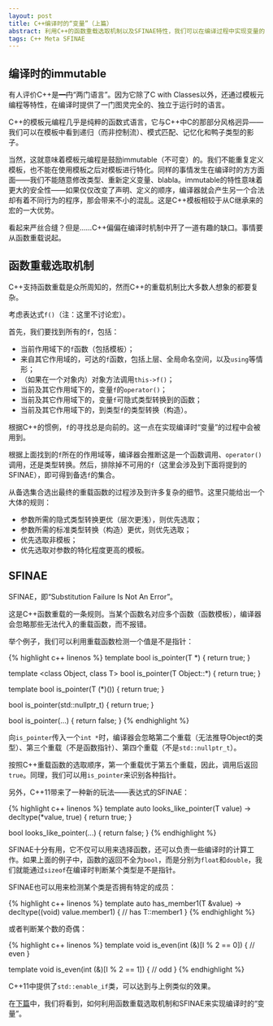 ```yaml
---
layout: post
title: C++编译时的“变量”（上篇）
abstract: 利用C++的函数重载选取机制以及SFINAE特性，我们可以在编译过程中实现变量的功能，即存储可修改的值。
tags: C++ Meta SFINAE
---
```


编译时的immutable
---

有人评价C++是<del>一门</del>“两门语言”。因为它除了C with Classes以外，还通过模板元编程等特性，在编译时提供了一门图灵完全的、独立于运行时的语言。

C++的模板元编程几乎是纯粹的函数式语言，它与C++中C的那部分风格迥异——我们可以在模板中看到递归（而非控制流）、模式匹配、记忆化和鸭子类型的影子。

当然，这就意味着模板元编程是鼓励immutable（不可变）的。我们不能重复定义模板，也不能在使用模板之后对模板进行特化。同样的事情发生在编译时的方方面面——我们不能随意修改类型、重新定义变量、blabla。immutable的特性意味着更大的安全性——如果仅仅改变了声明、定义的顺序，编译器就会产生另一个合法却有着不同行为的程序，那会带来不小的混乱。这是C++模板相较于从C继承来的宏的一大优势。

看起来严丝合缝？但是……C++偏偏在编译时机制中开了一道有趣的缺口。事情要从函数重载说起。

函数重载选取机制
---

C++支持函数重载是众所周知的，然而C++的重载机制比大多数人想象的都要复杂。

考虑表达式`f()`（注：这里不讨论宏）。

首先，我们要找到所有的`f`，包括：

* 当前作用域下的`f`函数（包括模板）；
* 来自其它作用域的，可达的`f`函数，包括上层、全局命名空间，以及`using`等情形；
* （如果在一个对象内）对象方法调用`this->f()`；
* 当前及其它作用域下的，变量`f`的`operator()`；
* 当前及其它作用域下的，变量`f`可隐式类型转换到的函数；
* 当前及其它作用域下的，到类型`f`的类型转换（构造）。

根据C++的惯例，`f`的寻找总是向前的。这一点在实现编译时“变量”的过程中会被用到。

根据上面找到的`f`所在的作用域等，编译器会推断这是一个函数调用、`operator()`调用，还是类型转换。然后，排除掉不可用的`f`（这里会涉及到下面将提到的SFINAE），即可得到备选`f`的集合。

从备选集合选出最终的重载函数的过程涉及到许多复杂的细节。这里只能给出一个大体的规则：

* 参数所需的隐式类型转换更优（层次更浅），则优先选取；
* 参数所需的标准类型转换（构造）更优，则优先选取；
* 优先选取非模板；
* 优先选取对参数的特化程度更高的模板。

SFINAE
---

SFINAE，即“Substitution Failure Is Not An Error”。

这是C++函数重载的一条规则。当某个函数名对应多个函数（函数模板），编译器会忽略那些无法代入的重载函数，而不报错。

举个例子，我们可以利用重载函数检测一个值是不是指针：

{% highlight c++ linenos %}
template <class T>
bool is_pointer(T *) {
    return true;
}

template <class Object, class T>
bool is_pointer(T Object::*) {
    return true;
}

template <class T>
bool is_pointer(T (*)()) {
    return true;
}

bool is_pointer(std::nullptr_t) {
    return true;
}

bool is_pointer(...) {
    return false;
}
{% endhighlight %}

向`is_pointer`传入一个`int *`时，编译器会忽略第二个重载（无法推导Object的类型）、第三个重载（不是函数指针）、第四个重载（不是`std::nullptr_t`）。

按照C++重载函数的选取顺序，第一个重载优于第五个重载，因此，调用后返回`true`。同理，我们可以用`is_pointer`来识别各种指针。

另外，C++11带来了一种新的玩法——表达式的SFINAE：

{% highlight c++ linenos %}
template <class T>
auto looks_like_pointer(T value) -> decltype(*value, true) {
    return true;
}

bool looks_like_pointer(...) {
    return false;
}
{% endhighlight %}

SFINAE十分有用，它不仅可以用来选择函数，还可以负责一些编译时的计算工作。如果上面的例子中，函数的返回不全为`bool`，而是分别为`float`和`double`，我们就能通过`sizeof`在编译时判断某个类型是不是指针。

SFINAE也可以用来检测某个类是否拥有特定的成员：

{% highlight c++ linenos %}
template <class T>
auto has_member1(T &value) -> decltype((void) value.member1) {
    // has T::member1
}
{% endhighlight %}

或者判断某个数的奇偶：

{% highlight c++ linenos %}
template<int I>
void is_even(int (&)[I % 2 == 0]) {
    // even
}

template<int I>
void is_even(int (&)[I % 2 == 1]) {
    // odd
}
{% endhighlight %}

C++11中提供了`std::enable_if`类，可以达到与上例类似的效果。

在[下篇](/2015/09/30/c++-compile-time-variable-2.html)中，我们将看到，如何利用函数重载选取机制和SFINAE来实现编译时的“变量”。

